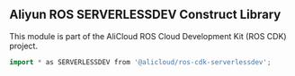 ## Aliyun ROS SERVERLESSDEV Construct Library

This module is part of the AliCloud ROS Cloud Development Kit (ROS CDK) project.

```go
import * as SERVERLESSDEV from '@alicloud/ros-cdk-serverlessdev';
```
